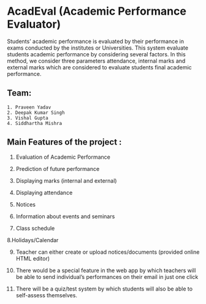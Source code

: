 # AcadEval (Academic Performance Evaluator)

Students’ academic performance is evaluated by their
performance in exams conducted by the institutes or Universities.
This system evaluate students academic performance by
considering several factors. In this method, we consider three
parameters attendance, internal marks and external marks which
are considered to evaluate students final academic performance.

## Team:
    1. Praveen Yadav 
    2. Deepak Kumar Singh
    3. Vishal Gupta
    4. Siddhartha Mishra


## Main Features of the project : 

1. Evaluation of Academic Performance

2. Prediction of future performance

3. Displaying marks (internal and external) 

4. Displaying attendance

5. Notices 

6. Information about events and seminars 

7. Class schedule

8.Holidays/Calendar 

9. Teacher can either create or upload notices/documents (provided online HTML editor) 

10. There would be a special feature in the web app by which teachers will be able to send individual’s performances on their email in just one click

11. There will be a quiz/test system by which students will also be able to self-assess themselves.

